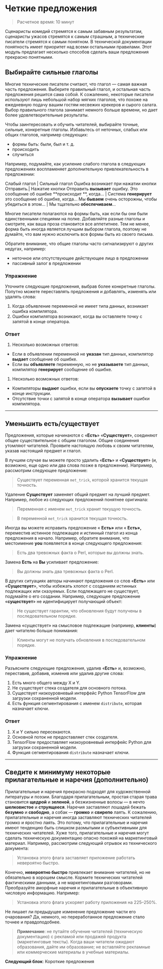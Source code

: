 <h1>Четкие предложения</h1>

> Расчетное время: 10 минут

Сценаристы комедий стремятся к самым забавным результатам, сценаристы ужасов стремятся к самым страшным, а технические писатели стремятся к самым понятном. В технической документации понятность имеет приоритет над всеми остальными правилами. Этот модуль предлагает несколько способов сделать ваши предложения прекрасно понятными.

<h2>Выбирайте сильные глаголы</h2>

Многие технические писатели считают, что глагол — самая важная часть предложения. Выберите правильный глагол, и остальная часть предложения решится сама собой. К сожалению, некоторые писатели используют лишь небольшой набор мягких глаголов, что похоже на ежедневную подачу вашим гостям несвежих крекеров и сырого салата. Выбор правильного глагола занимает немного больше времени, но дает более удовлетворительные результаты.

Чтобы заинтересовать и обучить читателей, выбирайте точные, сильные, конкретные глаголы. Избавьтесь от неточных, слабых или общих глаголов, например следующих:

- формы быть: были, был и т. д.
- происходить
- случиться

Например, подумайте, как усиление слабого глагола в следующих предложениях воспламеняет дополнительную привлекательность в предложении:

Слабый глагол | Сильный глагол Ошибка возникает при нажатии кнопки Отправить.| Нажатие кнопки Отправить **вызывает** ошибку. Это сообщение об ошибке **происходит **, когда... | Система **генерирует** это сообщение об ошибке, когда... Мы **бываем** очень осторожны, чтобы убедиться в этом... | Мы тщательно **обеспечиваем**...

Многие писатели полагаются на формы быть, как если бы они были единственными специями на полке. Добавляйте разные глаголы и смотрите, как ваша проза становится все аппетитнее. Тем не менее, форма быть иногда является лучшим выбором глагола, поэтому не думайте, что вам нужно исключить все формы быть из своего письма.

Обратите внимание, что общие глаголы часто сигнализируют о других недугах, например:

- неточное или отсутствующее действующее лицо в предложении
- пассивный залог в предложении

<h3>Упражнение</h3>

Уточните следующие предложения, выбрав более конкретные глаголы. Попутно можете переставлять предложения и добавлять, изменять или удалять слова:

1. Когда объявление переменной не имеет типа данных, возникает ошибка компилятора.
2. Ошибки компилятора возникают, когда вы оставляете точку с запятой в конце оператора.

<h3>Ответ</h3>

1. Несколько возможных ответов:

- Если в объявлении переменной не **указан** тип данных, компилятор **выдает** сообщение об ошибке.
- Если вы **объявляете** переменную, но не **указываете** тип данных, компилятор **генерирует** сообщение об ошибке.

1. Несколько возможных ответов:

- Компиляторы **выдают** ошибки, если вы **опускаете** точку с запятой в конце инструкции.
- Отсутствие точки с запятой в конце оператора **вызывает** ошибки компилятора.

---

<h2>Уменьшить есть/существует</h2>

Предложения, которые начинаются с «**Есть**» «**Существует**», соединяют общее существительное с общим глаголом. Общие соединения утомляют читателей. Проявите настоящую любовь к своим читателям, указав настоящий предмет и глагол.

В лучшем случае вы можете просто удалить «**Есть**» и «**Существует**» (и, возможно, еще одно или два слова позже в предложении). Например, рассмотрим следующее предложение:

> Существует переменная `met_trick`, которой хранится текущая точность.

Удаление **Существует** заменяет общий предмет на лучший предмет. Например, любое из следующих предложений понятнее оригинала:

> Переменная с именем `met_trick` хранит текущую точность.

> В переменной `met_trick` хранится текущая точность.

Иногда вы можете исправить предложение « **Есть»** или « **Есть»,** переместив истинное подлежащее и истинный глагол из конца предложения в начало. Например, обратите внимание, что местоимение **you** появляется в конце следующего предложения:

> Есть два тревожных факта о Perl,  которые вы должны знать.

Замена **Есть** на **Вы** усиливает предложение:

> Вы должны знать два тревожных факта о Perl.

В других ситуациях авторы начинают предложения со слов «**Есть**» или «**Существует**», чтобы избежать хлопот с созданием истинных подлежащих или сказуемых. Если подлежащего не существует, подумайте о его создании. Например, следующее предложение «**существует**» не идентифицирует получающий объект:

> Не существует гарантии, что обновления будут получены в последовательном порядке.

Замена «существует» на смысловое подлежащие (например, **клиенты**) дает читателю больше понимания:

> Клиенты могут не получать обновления в последовательном порядке.

<h3>Упражнение</h3>

Разъясните следующие предложения, удалив «**Есть**» и, возможно, переставив, добавив, изменив или удалив другие слова:

1. Есть много общего между X и Y.
2. Не существует стека создателя для основного потока.
3. Существует низкоуровневый интерфейс Python TensorFlow для загрузки сохраненной модели.
4. Есть функция сегментирования с именем `distribute`, которая назначает ключи.

<h3>Ответ</h3>

1. X и Y сильно пересекаются.
2. Основной поток не предоставляет стек создателя.
3. TensorFlow предоставляет низкоуровневый интерфейс Python для загрузки сохраненной модели.
4. Функция сегментирования `distribute` назначает ключи.

---

<h2>Сведите к минимуму некоторые прилагательные и наречия (дополнительно)</h2>

Прилагательные и наречия прекрасно подходят для художественной литературы и поэзии. Благодаря прилагательным, простая старая трава становится **щедрой** и **зеленой**, а безжизненные волосы — в нечто **шелковистое** и **струящееся**. Наречия заставляют лошадей бежать **безумно** и **свободно**, а собак — **громко** и **свирепо** лаять. К сожалению, прилагательные и наречия иногда заставляют технических читателей громко и яростно лаять. Это потому, что прилагательные и наречия имеют тенденцию быть слишком размытыми и субъективными для технических читателей. Хуже того, прилагательные и наречия могут сделать техническую документацию опасно похожей на маркетинговый материал. Например, рассмотрим следующий отрывок из технического документа:

> Установка этого флага заставляет приложение работать невероятно быстро.

Конечно, **невероятно быстро** привлекает внимание читателей, но не обязательно в хорошем смысле. Кормите технических читателей фактическими данными, а не маркетинговыми разговорами. Преобразуйте аморфные наречия и прилагательные в объективную числовую информацию. Например:

> Установка этого флага ускоряет работу приложения на 225–250%.

Не лишает ли предыдущее изменение предложение части его очарования? Да, немного, но переработанное предложение стало точнее и правдоподобнее.

> **Примечание**: не путайте обучение читателей (техническую документацию) с рекламой или продажей продукта (маркетинговые тексты). Когда ваши читатели ожидают образования, дайте им образование; не вставляйте рекламные или коммерческие материалы в учебные материалы.

**Следующий блок**: Короткие предложения
